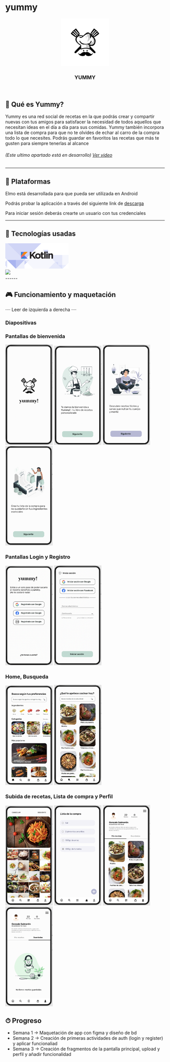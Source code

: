 # yummy
<p align="center">
  <img src="media/logo_yummy.png" width="150" >
  <h3 align="center" margin-top="-40">YUMMY</h3>
</p>

<br>

## 👀 Qué es Yummy?
Yummy es una red social de recetas en la que podrás crear y compartir nuevas con tus amigos para satisfacer la necesidad de todos aquellos que necesitan ideas en el día a día para sus comidas. Yummy también incorpora una lista de compra para que no te olvides de echar al carro de la compra todo lo que necesites. Podrás guardar en favoritos las recetas que más te gusten para siempre tenerlas al alcance
###### (Este ultimo apartado está en desarrollo) <a href="https://youtu.be/CGdkBg0QYNQ">Ver video</a>

------

## 📱 Plataformas 
Elmo está desarrollada para que pueda ser utilizada en Android

Podrás probar la aplicación a través del siguiente link de [descarga](https://github.com/gonzalosalmeron/yummy/blob/main/media/yummy.apk "descarga")

Para iniciar sesión deberás crearte un usuario con tus credenciales <br>

------
## 🤖 Tecnologías usadas
<a href="https://kotlinlang.org/">
    <img src="media/kotlin.png" width="200">
</a>
<br>
<a href="https://angular.io/">
    <img src="media/angular.png" width="200" >
</a>
<br>
------

## 🎮 Funcionamiento y maquetación
···· Leer de izquierda a derecha ····

### Diapositivas<br>

### Pantallas de bienvenida
<div style="flex">
  <img src="media/1.png" width="150">
  <img src="media/2.png" width="150">
  <img src="media/3.png" width="150">
  <img src="media/4.png" width="150">
</div>

### Pantallas Login y Registro
<div style="flex">
  <img src="media/5.png" width="150">
  <img src="media/6.png" width="150">
</div>

### Home, Busqueda
<div style="flex">
  <img src="media/7.png" width="150">
  <img src="media/8.png" width="150">
</div>

### Subida de recetas, Lista de compra y Perfil
<div style="flex">
  <img src="media/9.png" width="150">
  <img src="media/10.png" width="150">
  <img src="media/11.png" width="150">
  <img src="media/12.png" width="150">
</div>

## ⏱ Progreso

- Semana 1 -> Maquetación de app con figma y diseño de bd
- Semana 2 -> Creación de primeras actividades de auth (login y register) y aplicar funcionaliad
- Semana 3 -> Creación de fragmentos de la pantalla principal, upload y perfil y añadir funcionalidad
